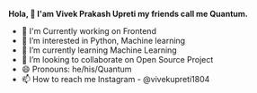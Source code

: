 **Hola, 👋 I'am Vivek Prakash Upreti my friends call me Quantum.**

- 🔭 I'm Currently working on Frontend 
- 👀 I’m interested in Python, Machine learning
- 🌱 I’m currently learning Machine Learning 
- 💞️ I’m looking to collaborate on Open Source Project
- 😄 Pronouns: he/his/Quantum
- 📫 How to reach me Instagram - @vivekupreti1804


<!---
vivekupreti1804/vivekupreti1804 is a ✨ special ✨ repository because its `README.md` (this file) appears on your GitHub profile.
You can click the Preview link to take a look at your changes.
--->





 
